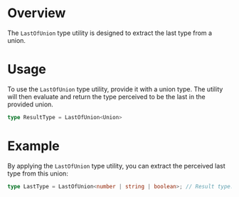 # Overview
The `LastOfUnion` type utility is designed to extract the last type from a union.

# Usage
To use the `LastOfUnion` type utility, provide it with a union type. The utility will then evaluate and return the type perceived to be the last in the provided union.
```typescript
type ResultType = LastOfUnion<Union>
```

# Example
By applying the `LastOfUnion` type utility, you can extract the perceived last type from this union:
```typescript
type LastType = LastOfUnion<number | string | boolean>; // Result type: boolean
```
